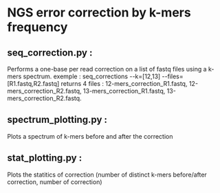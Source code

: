 # NGS error correction by k-mers frequency
## seq_correction.py :
Performs a one-base per read correction on a list of fastq files using a k-mers spectrum.
exemple : seq_corrections --k=[12,13] --files=[R1.fastq,R2.fastq] returns 4 files : 12-mers_correction_R1.fastq, 12-mers_correction_R2.fastq, 13-mers_correction_R1.fastq, 13-mers_correction_R2.fastq.
## spectrum_plotting.py :
Plots a spectrum of k-mers before and after the correction
## stat_plotting.py :
Plots the statitics of correction (number of distinct k-mers before/after correction, number of correction)
